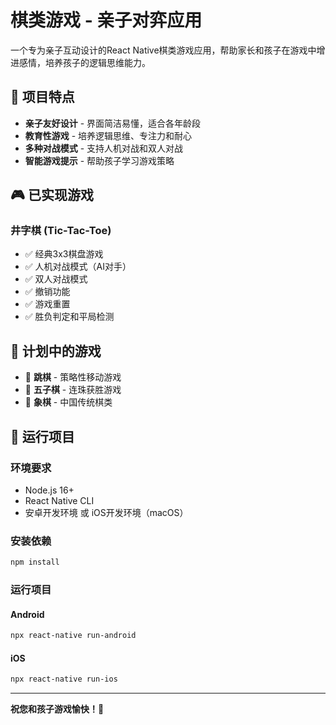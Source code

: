 # 棋类游戏 - 亲子对弈应用

一个专为亲子互动设计的React Native棋类游戏应用，帮助家长和孩子在游戏中增进感情，培养孩子的逻辑思维能力。

## 🎯 项目特点

- **亲子友好设计** - 界面简洁易懂，适合各年龄段
- **教育性游戏** - 培养逻辑思维、专注力和耐心
- **多种对战模式** - 支持人机对战和双人对战
- **智能游戏提示** - 帮助孩子学习游戏策略

## 🎮 已实现游戏

### 井字棋 (Tic-Tac-Toe)
- ✅ 经典3x3棋盘游戏
- ✅ 人机对战模式（AI对手）
- ✅ 双人对战模式
- ✅ 撤销功能
- ✅ 游戏重置
- ✅ 胜负判定和平局检测

## 🚀 计划中的游戏

- 🔲 **跳棋** - 策略性移动游戏
- 🔲 **五子棋** - 连珠获胜游戏
- 🔲 **象棋** - 中国传统棋类

## 🚀 运行项目

### 环境要求
- Node.js 16+
- React Native CLI
- 安卓开发环境 或 iOS开发环境（macOS）

### 安装依赖
```bash
npm install
```

### 运行项目

#### Android
```bash
npx react-native run-android
```

#### iOS
```bash
npx react-native run-ios
```

---

**祝您和孩子游戏愉快！🎉**
